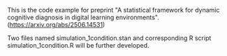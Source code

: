 This is the code example for preprint "A statistical framework for dynamic cognitive diagnosis in digital learning environments". (https://arxiv.org/abs/2506.14531)
 
Two files named simulation_1condition.stan and corresponding R script simulation_1condition.R will be further developed.
